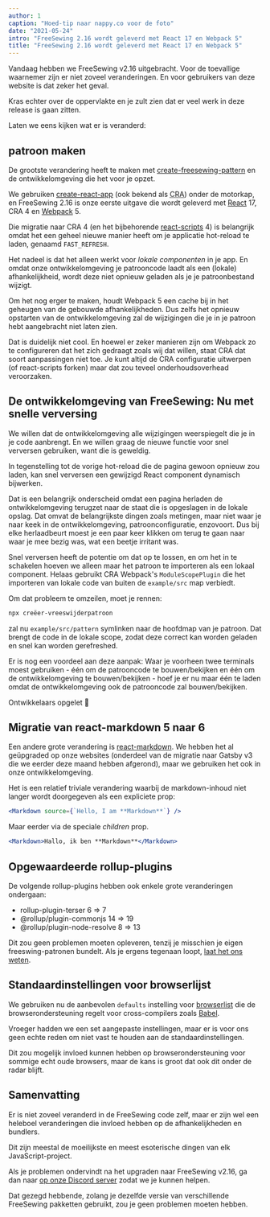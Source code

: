```yaml
---
author: 1
caption: "Hoed-tip naar nappy.co voor de foto"
date: "2021-05-24"
intro: "FreeSewing 2.16 wordt geleverd met React 17 en Webpack 5"
title: "FreeSewing 2.16 wordt geleverd met React 17 en Webpack 5"
---
```



Vandaag hebben we FreeSewing v2.16 uitgebracht. Voor de toevallige waarnemer zijn er niet zoveel veranderingen. En voor gebruikers van deze website is dat zeker het geval.

Kras echter over de oppervlakte en je zult zien dat er veel werk in deze release is gaan zitten.

Laten we eens kijken wat er is veranderd:

## patroon maken

De grootste verandering heeft te maken met [create-freesewing-pattern](https://www.npmjs.com/package/create-freesewing-pattern) en de ontwikkelomgeving die het voor je opzet.

We gebruiken [create-react-app](https://www.npmjs.com/package/create-react-app) (ook bekend als <abbr title='Create React App'>CRA</abbr>) onder de motorkap, en FreeSewing 2.16 is onze eerste uitgave die wordt geleverd met [React](https://reactjs.org/) 17, CRA 4 en [Webpack](https://webpack.js.org/) 5.

Die migratie naar CRA 4 (en het bijbehorende [react-scripts](https://www.npmjs.com/package/react-scripts) 4) is belangrijk omdat het een geheel nieuwe manier heeft om je applicatie hot-reload te laden, genaamd `FAST_REFRESH`.

Het nadeel is dat het alleen werkt voor *lokale componenten* in je app. En omdat onze ontwikkelomgeving je patrooncode laadt als een (lokale) afhankelijkheid, wordt deze niet opnieuw geladen als je je patroonbestand wijzigt.

Om het nog erger te maken, houdt Webpack 5 een cache bij in het geheugen van de gebouwde afhankelijkheden. Dus zelfs het opnieuw opstarten van de ontwikkelomgeving zal de wijzigingen die je in je patroon hebt aangebracht niet laten zien.

Dat is duidelijk niet cool. En hoewel er zeker manieren zijn om Webpack zo te configureren dat het zich gedraagt zoals wij dat willen, staat CRA dat soort aanpassingen niet toe. Je kunt altijd de CRA configuratie uitwerpen (of react-scripts forken) maar dat zou teveel onderhoudsoverhead veroorzaken.

## De ontwikkelomgeving van FreeSewing: Nu met snelle verversing

We willen dat de ontwikkelomgeving alle wijzigingen weerspiegelt die je in je code aanbrengt. En we willen graag de nieuwe functie voor snel verversen gebruiken, want die is geweldig.

In tegenstelling tot de vorige hot-reload die de pagina gewoon opnieuw zou laden, kan snel verversen een gewijzigd React component dynamisch bijwerken.

Dat is een belangrijk onderscheid omdat een pagina herladen de ontwikkelomgeving terugzet naar de staat die is opgeslagen in de lokale opslag. Dat omvat de belangrijkste dingen zoals metingen, maar niet waar je naar keek in de ontwikkelomgeving, patroonconfiguratie, enzovoort. Dus bij elke herlaadbeurt moest je een paar keer klikken om terug te gaan naar waar je mee bezig was, wat een beetje irritant was.

Snel verversen heeft de potentie om dat op te lossen, en om het in te schakelen hoeven we alleen maar het patroon te importeren als een lokaal component. Helaas gebruikt CRA Webpack's `ModuleScopePlugin` die het importeren van lokale code van buiten de `example/src` map verbiedt.

Om dat probleem te omzeilen, moet je rennen:

```bash
npx creëer-vreeswijderpatroon
```

zal nu `example/src/pattern` symlinken naar de hoofdmap van je patroon. Dat brengt de code in de lokale scope, zodat deze correct kan worden geladen en snel kan worden gerefreshed.

Er is nog een voordeel aan deze aanpak: Waar je voorheen twee terminals moest gebruiken - één om de patrooncode te bouwen/bekijken en één om de ontwikkelomgeving te bouwen/bekijken - hoef je er nu maar één te laden omdat de ontwikkelomgeving ook de patrooncode zal bouwen/bekijken.

Ontwikkelaars opgelet 🎉

## Migratie van react-markdown 5 naar 6

Een andere grote verandering is [react-markdown](https://www.npmjs.com/package/react-markdown). We hebben het al geüpgraded op onze websites (onderdeel van de migratie naar Gatsby v3 die we eerder deze maand hebben afgerond), maar we gebruiken het ook in onze ontwikkelomgeving.

Het is een relatief triviale verandering waarbij de markdown-inhoud niet langer wordt doorgegeven als een expliciete prop:

```jsx
<Markdown source={`Hello, I am **Markdown**`} />
```

Maar eerder via de speciale *children* prop.

```jsx
<Markdown>Hallo, ik ben **Markdown**</Markdown>
```

## Opgewaardeerde rollup-plugins

De volgende rollup-plugins hebben ook enkele grote veranderingen ondergaan:

- rollup-plugin-terser 6 => 7
- @rollup/plugin-commonjs 14 => 19
- @rollup/plugin-node-resolve 8 => 13

Dit zou geen problemen moeten opleveren, tenzij je misschien je eigen freeswing-patronen bundelt. Als je ergens tegenaan loopt, [laat het ons weten](https://discord.freesewing.org/).

## Standaardinstellingen voor browserlijst

We gebruiken nu de aanbevolen `defaults` instelling voor [browserlist](https://github.com/browserslist/browserslist) die de browserondersteuning regelt voor cross-compilers zoals [Babel](https://babeljs.io/).

Vroeger hadden we een set aangepaste instellingen, maar er is voor ons geen echte reden om niet vast te houden aan de standaardinstellingen.

Dit zou mogelijk invloed kunnen hebben op browserondersteuning voor sommige echt oude browsers, maar de kans is groot dat ook dit onder de radar blijft.

## Samenvatting

Er is niet zoveel veranderd in de FreeSewing code zelf, maar er zijn wel een heleboel veranderingen die invloed hebben op de afhankelijkheden en bundlers.

Dit zijn meestal de moeilijkste en meest esoterische dingen van elk JavaScript-project.

Als je problemen ondervindt na het upgraden naar FreeSewing v2.16, ga dan naar [op onze Discord server](https://discord.freesewing.org/) zodat we je kunnen helpen.

Dat gezegd hebbende, zolang je dezelfde versie van verschillende FreeSewing pakketten gebruikt, zou je geen problemen moeten hebben.

